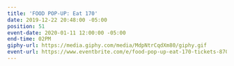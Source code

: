 ```yaml
---
title: 'FOOD POP-UP: Eat 170'
date: 2019-12-22 20:48:00 -05:00
position: 51
event-date: 2020-01-11 12:00:00 -05:00
end-time: 02PM
giphy-url: https://media.giphy.com/media/MdpNtrCqdXm80/giphy.gif
event-url: https://www.eventbrite.com/e/food-pop-up-eat-170-tickets-87072507213
---
```


